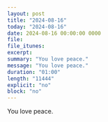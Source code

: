 ```yaml
---
layout: post
title: "2024-08-16"
today: "2024-08-16"
date: 2024-08-16 00:00:00 0000
file:
file_itunes:
excerpt:
summary: "You love peace."
message: "You love peace."
duration: "01:00"
length: "11444"
explicit: "no"
block: "no"
---
```

You love peace.

